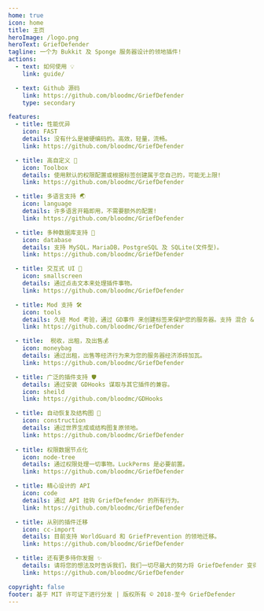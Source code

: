 ```yaml
---
home: true
icon: home
title: 主页
heroImage: /logo.png
heroText: GriefDefender
tagline: 一个为 Bukkit 及 Sponge 服务器设计的领地插件!
actions:
  - text: 如何使用 💡
    link: guide/

  - text: Github 源码
    link: https://github.com/bloodmc/GriefDefender
    type: secondary

features:
  - title: 性能优异
    icon: FAST
    details: 没有什么是被硬编码的。高效，轻量，流畅。
    link: https://github.com/bloodmc/GriefDefender

  - title: 高自定义 🧰
    icon: Toolbox
    details: 使用默认的权限配置或根据标签创建属于您自己的，可能无上限!
    link: https://github.com/bloodmc/GriefDefender

  - title: 多语言支持 🌏
    icon: language
    details: 许多语言开箱即用，不需要额外的配置!
    link: https://github.com/bloodmc/GriefDefender

  - title: 多种数据库支持 📇
    icon: database
    details: 支持 MySQL，MariaDB，PostgreSQL 及 SQLite(文件型)。
    link: https://github.com/bloodmc/GriefDefender

  - title: 交互式 UI 📱
    icon: smallscreen
    details: 通过点击文本来处理插件事物。
    link: https://github.com/bloodmc/GriefDefender

  - title: Mod 支持 🛠
    icon: tools
    details: 久经 Mod 考验，通过 GD事件 来创建标签来保护您的服务器。支持 混合 & Sponge 端。
    link: https://github.com/bloodmc/GriefDefender

  - title:  税收，出租，及出售💰
    icon: moneybag
    details: 通过出租，出售等经济行为来为您的服务器经济添砖加瓦。
    link: https://github.com/bloodmc/GriefDefender

  - title: 广泛的插件支持 🛡
    details: 通过安装 GDHooks 谋取与其它插件的兼容。
    icon: sheild
    link: https://github.com/bloodmc/GDHooks

  - title: 自动恢复及结构图 🔄
    icon: construction
    details: 通过世界生成或结构图复原领地。
    link: https://github.com/bloodmc/GriefDefender
    
  - title: 权限数据节点化
    icon: node-tree
    details: 通过权限处理一切事物。LuckPerms 是必要前置。
    link: https://github.com/bloodmc/GriefDefender

  - title: 精心设计的 API
    icon: code
    details: 通过 API 挂钩 GriefDefender 的所有行为。
    link: https://github.com/bloodmc/GriefDefender

  - title: 从别的插件迁移
    icon: cc-import
    details: 目前支持 WorldGuard 和 GriefPrevention 的领地迁移。
    link: https://github.com/bloodmc/GriefDefender

  - title: 还有更多待你发掘 ✨
    details: 请将您的想法及时告诉我们，我们一切尽最大的努力将 GriefDefender 变得更好。
    link: https://github.com/bloodmc/GriefDefender

copyright: false
footer: 基于 MIT 许可证下进行分发 | 版权所有 © 2018-至今 GriefDefender
---
```

